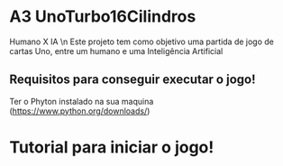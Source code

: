  # A3 UnoTurbo16Cilindros

Humano X IA 
\n Este projeto tem como objetivo uma partida de jogo de cartas Uno, entre um humano e uma Inteligência Artificial

## Requisitos para conseguir executar o jogo!

Ter o Phyton instalado na sua maquina (https://www.python.org/downloads/)

# Tutorial para iniciar o jogo!




